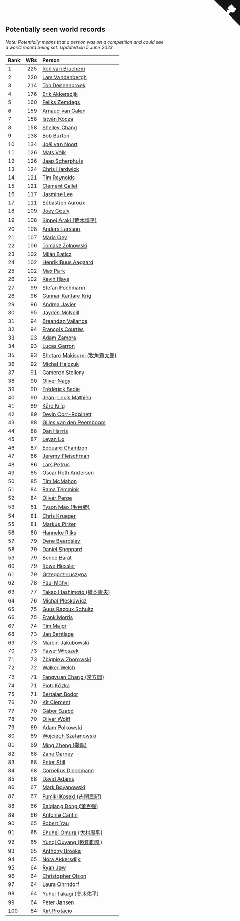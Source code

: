 ## Potentially seen world records

*Note: Potentially means that a person was on a competition and could see a world record being set.*
*Updated on  5 June 2023*

| Rank | WRs | Person |
| :--- | ---: | :--- |
| 1 | 225 | [Ron van Bruchem](https://www.worldcubeassociation.org/persons/2003BRUC01) |
| 2 | 220 | [Lars Vandenbergh](https://www.worldcubeassociation.org/persons/2003VAND01) |
| 3 | 214 | [Ton Dennenbroek](https://www.worldcubeassociation.org/persons/2003DENN01) |
| 4 | 176 | [Erik Akkersdijk](https://www.worldcubeassociation.org/persons/2005AKKE01) |
| 5 | 160 | [Feliks Zemdegs](https://www.worldcubeassociation.org/persons/2009ZEMD01) |
| 6 | 159 | [Arnaud van Galen](https://www.worldcubeassociation.org/persons/2006GALE01) |
| 7 | 158 | [István Kocza](https://www.worldcubeassociation.org/persons/2005KOCZ01) |
| 8 | 158 | [Shelley Chang](https://www.worldcubeassociation.org/persons/2004CHAN04) |
| 9 | 138 | [Bob Burton](https://www.worldcubeassociation.org/persons/2003BURT01) |
| 10 | 134 | [Joël van Noort](https://www.worldcubeassociation.org/persons/2004NOOR01) |
| 11 | 126 | [Mats Valk](https://www.worldcubeassociation.org/persons/2007VALK01) |
| 12 | 126 | [Jaap Scherphuis](https://www.worldcubeassociation.org/persons/2003SCHE01) |
| 13 | 124 | [Chris Hardwick](https://www.worldcubeassociation.org/persons/2003HARD01) |
| 14 | 121 | [Tim Reynolds](https://www.worldcubeassociation.org/persons/2005REYN01) |
| 15 | 121 | [Clément Gallet](https://www.worldcubeassociation.org/persons/2004GALL02) |
| 16 | 117 | [Jasmine Lee](https://www.worldcubeassociation.org/persons/2003LEEJ01) |
| 17 | 111 | [Sébastien Auroux](https://www.worldcubeassociation.org/persons/2008AURO01) |
| 18 | 109 | [Joey Gouly](https://www.worldcubeassociation.org/persons/2007GOUL01) |
| 19 | 108 | [Sinpei Araki (荒木慎平)](https://www.worldcubeassociation.org/persons/2006ARAK01) |
| 20 | 108 | [Anders Larsson](https://www.worldcubeassociation.org/persons/2003LARS01) |
| 21 | 107 | [Maria Oey](https://www.worldcubeassociation.org/persons/2007OEYM01) |
| 22 | 106 | [Tomasz Żołnowski](https://www.worldcubeassociation.org/persons/2005ZOLN01) |
| 23 | 102 | [Milán Baticz](https://www.worldcubeassociation.org/persons/2005BATI01) |
| 24 | 102 | [Henrik Buus Aagaard](https://www.worldcubeassociation.org/persons/2006BUUS01) |
| 25 | 102 | [Max Park](https://www.worldcubeassociation.org/persons/2012PARK03) |
| 26 | 102 | [Kevin Hays](https://www.worldcubeassociation.org/persons/2009HAYS01) |
| 27 | 99 | [Stefan Pochmann](https://www.worldcubeassociation.org/persons/2003POCH01) |
| 28 | 96 | [Gunnar Kantare Krig](https://www.worldcubeassociation.org/persons/2004KRIG01) |
| 29 | 96 | [Andrea Javier](https://www.worldcubeassociation.org/persons/2010JAVI01) |
| 30 | 95 | [Jayden McNeill](https://www.worldcubeassociation.org/persons/2012MCNE01) |
| 31 | 94 | [Breandan Vallance](https://www.worldcubeassociation.org/persons/2007VALL01) |
| 32 | 94 | [François Courtès](https://www.worldcubeassociation.org/persons/2008COUR01) |
| 33 | 93 | [Adam Zamora](https://www.worldcubeassociation.org/persons/2004ZAMO01) |
| 34 | 93 | [Lucas Garron](https://www.worldcubeassociation.org/persons/2006GARR01) |
| 35 | 93 | [Shotaro Makisumi (牧角章太郎)](https://www.worldcubeassociation.org/persons/2003MAKI01) |
| 36 | 92 | [Michał Halczuk](https://www.worldcubeassociation.org/persons/2006HALC01) |
| 37 | 91 | [Cameron Stollery](https://www.worldcubeassociation.org/persons/2010STOL01) |
| 38 | 90 | [Olivér Nagy](https://www.worldcubeassociation.org/persons/2004NAGY01) |
| 39 | 90 | [Frédérick Badie](https://www.worldcubeassociation.org/persons/2003BADI01) |
| 40 | 90 | [Jean-Louis Mathieu](https://www.worldcubeassociation.org/persons/2006MATH01) |
| 41 | 89 | [Kåre Krig](https://www.worldcubeassociation.org/persons/2004KRIG02) |
| 42 | 89 | [Devin Corr-Robinett](https://www.worldcubeassociation.org/persons/2006CORR01) |
| 43 | 88 | [Gilles van den Peereboom](https://www.worldcubeassociation.org/persons/2005PEER01) |
| 44 | 88 | [Dan Harris](https://www.worldcubeassociation.org/persons/2003HARR01) |
| 45 | 87 | [Leyan Lo](https://www.worldcubeassociation.org/persons/2004LOLE01) |
| 46 | 87 | [Edouard Chambon](https://www.worldcubeassociation.org/persons/2004CHAM01) |
| 47 | 86 | [Jeremy Fleischman](https://www.worldcubeassociation.org/persons/2005FLEI01) |
| 48 | 86 | [Lars Petrus](https://www.worldcubeassociation.org/persons/1982PETR01) |
| 49 | 85 | [Oscar Roth Andersen](https://www.worldcubeassociation.org/persons/2008ANDE02) |
| 50 | 85 | [Tim McMahon](https://www.worldcubeassociation.org/persons/2009MCMA01) |
| 51 | 84 | [Rama Temmink](https://www.worldcubeassociation.org/persons/2006TEMM01) |
| 52 | 84 | [Olivér Perge](https://www.worldcubeassociation.org/persons/2007PERG01) |
| 53 | 81 | [Tyson Mao (毛台勝)](https://www.worldcubeassociation.org/persons/2004MAOT02) |
| 54 | 81 | [Chris Krueger](https://www.worldcubeassociation.org/persons/2006KRUE01) |
| 55 | 81 | [Markus Pirzer](https://www.worldcubeassociation.org/persons/2006PIRZ01) |
| 56 | 80 | [Hanneke Rijks](https://www.worldcubeassociation.org/persons/2008RIJK01) |
| 57 | 79 | [Dene Beardsley](https://www.worldcubeassociation.org/persons/2009BEAR01) |
| 58 | 79 | [Daniel Sheppard](https://www.worldcubeassociation.org/persons/2009SHEP01) |
| 59 | 79 | [Bence Barát](https://www.worldcubeassociation.org/persons/2008BARA01) |
| 60 | 79 | [Rowe Hessler](https://www.worldcubeassociation.org/persons/2007HESS01) |
| 61 | 79 | [Grzegorz Łuczyna](https://www.worldcubeassociation.org/persons/2005LUCZ01) |
| 62 | 78 | [Paul Mahvi](https://www.worldcubeassociation.org/persons/2012MAHV01) |
| 63 | 77 | [Takao Hashimoto (橋本貴夫)](https://www.worldcubeassociation.org/persons/2007HASH01) |
| 64 | 76 | [Michał Pleskowicz](https://www.worldcubeassociation.org/persons/2009PLES01) |
| 65 | 75 | [Guus Razoux Schultz](https://www.worldcubeassociation.org/persons/1982RAZO01) |
| 66 | 75 | [Frank Morris](https://www.worldcubeassociation.org/persons/2003MORR01) |
| 67 | 74 | [Tim Major](https://www.worldcubeassociation.org/persons/2010MAJO01) |
| 68 | 73 | [Jan Bentlage](https://www.worldcubeassociation.org/persons/2010BENT01) |
| 69 | 73 | [Marcin Jakubowski](https://www.worldcubeassociation.org/persons/2007JAKU01) |
| 70 | 73 | [Paweł Włoszek](https://www.worldcubeassociation.org/persons/2006WLOS01) |
| 71 | 73 | [Zbigniew Zborowski](https://www.worldcubeassociation.org/persons/2003ZBOR02) |
| 72 | 72 | [Walker Welch](https://www.worldcubeassociation.org/persons/2011WELC01) |
| 73 | 71 | [Fangyuan Chang (常方圆)](https://www.worldcubeassociation.org/persons/2009CHAN04) |
| 74 | 71 | [Piotr Kózka](https://www.worldcubeassociation.org/persons/2005KOZK01) |
| 75 | 71 | [Bertalan Bodor](https://www.worldcubeassociation.org/persons/2007BODO01) |
| 76 | 70 | [Kit Clement](https://www.worldcubeassociation.org/persons/2008CLEM01) |
| 77 | 70 | [Gábor Szabó](https://www.worldcubeassociation.org/persons/2005SZAB02) |
| 78 | 70 | [Oliver Wolff](https://www.worldcubeassociation.org/persons/2004WOLF01) |
| 79 | 69 | [Adam Polkowski](https://www.worldcubeassociation.org/persons/2007POLK01) |
| 80 | 69 | [Wojciech Szatanowski](https://www.worldcubeassociation.org/persons/2011SZAT01) |
| 81 | 69 | [Ming Zheng (郑鸣)](https://www.worldcubeassociation.org/persons/2009ZHEN11) |
| 82 | 68 | [Zane Carney](https://www.worldcubeassociation.org/persons/2010CARN01) |
| 83 | 68 | [Peter Still](https://www.worldcubeassociation.org/persons/2005STIL01) |
| 84 | 68 | [Cornelius Dieckmann](https://www.worldcubeassociation.org/persons/2009DIEC01) |
| 85 | 68 | [David Adams](https://www.worldcubeassociation.org/persons/2009ADAM01) |
| 86 | 67 | [Mark Boyanowski](https://www.worldcubeassociation.org/persons/2014BOYA01) |
| 87 | 67 | [Fumiki Koseki (古関章記)](https://www.worldcubeassociation.org/persons/2005KOSE01) |
| 88 | 66 | [Baiqiang Dong (董百强)](https://www.worldcubeassociation.org/persons/2008DONG06) |
| 89 | 66 | [Antoine Cantin](https://www.worldcubeassociation.org/persons/2010CANT02) |
| 90 | 65 | [Robert Yau](https://www.worldcubeassociation.org/persons/2009YAUR01) |
| 91 | 65 | [Shuhei Omura (大村周平)](https://www.worldcubeassociation.org/persons/2007OMUR01) |
| 92 | 65 | [Yunqi Ouyang (欧阳韵奇)](https://www.worldcubeassociation.org/persons/2007YUNQ01) |
| 93 | 65 | [Anthony Brooks](https://www.worldcubeassociation.org/persons/2008SEAR01) |
| 94 | 65 | [Nora Akkersdijk](https://www.worldcubeassociation.org/persons/2009CHRI03) |
| 95 | 64 | [Ryan Jew](https://www.worldcubeassociation.org/persons/2008JEWR01) |
| 96 | 64 | [Christopher Olson](https://www.worldcubeassociation.org/persons/2009OLSO01) |
| 97 | 64 | [Laura Ohrndorf](https://www.worldcubeassociation.org/persons/2009OHRN01) |
| 98 | 64 | [Yuhei Takagi (高木佑平)](https://www.worldcubeassociation.org/persons/2008TAKA01) |
| 99 | 64 | [Peter Jansen](https://www.worldcubeassociation.org/persons/2003JANS01) |
| 100 | 64 | [Kirt Protacio](https://www.worldcubeassociation.org/persons/2010PROT01) |


<a href="https://github.com/JustinTimeCuber/wca_statistics" class="github-corner" aria-label="View source on Github"><svg width="80" height="80" viewBox="0 0 250 250" style="fill:#151513; color:#fff; position: absolute; top: 0; border: 0; right: 0;" aria-hidden="true"><path d="M0,0 L115,115 L130,115 L142,142 L250,250 L250,0 Z"></path><path d="M128.3,109.0 C113.8,99.7 119.0,89.6 119.0,89.6 C122.0,82.7 120.5,78.6 120.5,78.6 C119.2,72.0 123.4,76.3 123.4,76.3 C127.3,80.9 125.5,87.3 125.5,87.3 C122.9,97.6 130.6,101.9 134.4,103.2" fill="currentColor" style="transform-origin: 130px 106px;" class="octo-arm"></path><path d="M115.0,115.0 C114.9,115.1 118.7,116.5 119.8,115.4 L133.7,101.6 C136.9,99.2 139.9,98.4 142.2,98.6 C133.8,88.0 127.5,74.4 143.8,58.0 C148.5,53.4 154.0,51.2 159.7,51.0 C160.3,49.4 163.2,43.6 171.4,40.1 C171.4,40.1 176.1,42.5 178.8,56.2 C183.1,58.6 187.2,61.8 190.9,65.4 C194.5,69.0 197.7,73.2 200.1,77.6 C213.8,80.2 216.3,84.9 216.3,84.9 C212.7,93.1 206.9,96.0 205.4,96.6 C205.1,102.4 203.0,107.8 198.3,112.5 C181.9,128.9 168.3,122.5 157.7,114.1 C157.9,116.9 156.7,120.9 152.7,124.9 L141.0,136.5 C139.8,137.7 141.6,141.9 141.8,141.8 Z" fill="currentColor" class="octo-body"></path></svg></a><style>.github-corner:hover .octo-arm{animation:octocat-wave 560ms ease-in-out}@keyframes octocat-wave{0%,100%{transform:rotate(0)}20%,60%{transform:rotate(-25deg)}40%,80%{transform:rotate(10deg)}}@media (max-width:500px){.github-corner:hover .octo-arm{animation:none}.github-corner .octo-arm{animation:octocat-wave 560ms ease-in-out}}</style>
